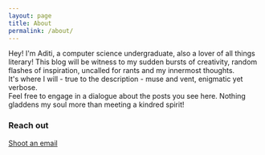 ```yaml
---
layout: page
title: About
permalink: /about/
---
```


Hey! I'm Aditi, a computer science undergraduate, also a lover of all things literary! This blog will be witness to my sudden bursts of creativity, random flashes of inspiration, uncalled for rants and my innermost thoughts.   
It's where I will - true to the description - muse and vent, enigmatic yet verbose.      
Feel free to engage in a dialogue about the posts you see here. Nothing gladdens my soul more than meeting a kindred spirit!

### Reach out

[Shoot an email](mailto:email@domain.com)
